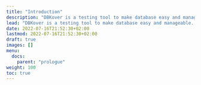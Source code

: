 ```yaml
---
title: "Introduction"
description: "DBKover is a testing tool to make database easy and manageable. It connects testing frameworks like JUnit to other testing tools like DBUnit."
lead: "DBKover is a testing tool to make database easy and manageable. It connects testing frameworks like JUnit to other testing tools like DBUnit."
date: 2022-07-16T21:52:30+02:00
lastmod: 2022-07-16T21:52:30+02:00
draft: true
images: []
menu:
  docs:
    parent: "prologue"
weight: 100
toc: true
---
```

